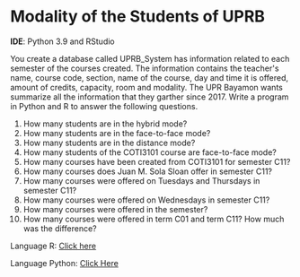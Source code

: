 <h1> Modality of the Students of UPRB </h1>

<b>IDE</b>: Python 3.9 and RStudio

You create a database called UPRB_System has information related to each semester of the courses created. The information contains the teacher's name, course code, section, name of the course, day and time it is offered, amount of credits, capacity, room and modality. The UPR Bayamon wants summarize all the information that they garther since 2017. Write a program in Python and R to answer the following questions. 

<ol type="1">
  <li>How many students are in the hybrid mode? </li>
  <li>How many students are in the face-to-face mode? </li>
  <li>How many students are in the distance mode? </li>
  <li>How many students of the COTI3101 course are face-to-face mode? </li>
  <li>How many courses have been created from COTI3101 for semester C11? </li>
  <li>How many courses does Juan M. Sola Sloan offer in semester C11? </li>
  <li>How many courses were offered on Tuesdays and Thursdays in semester C11? </li>
  <li>How many courses were offered on Wednesdays in semester C11? </li>
  <li>How many courses were offered in the semester? </li>
  <li>How many courses were offered in term C01 and term C11? How much was the difference? </li>
</ol>

Language R: [Click here](https://cristian9217.github.io/cristian9217/courses/sici4997/html/programmingInR.html)

Language Python: [Click Here](https://cristian9217.github.io/cristian9217/courses/sici4997/html/programmingInPython.html)
